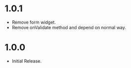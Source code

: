 # 1.0.1

- Remove form widget.
- Remove onValidate method and depend on normal way.

# 1.0.0

- Initial Release.
